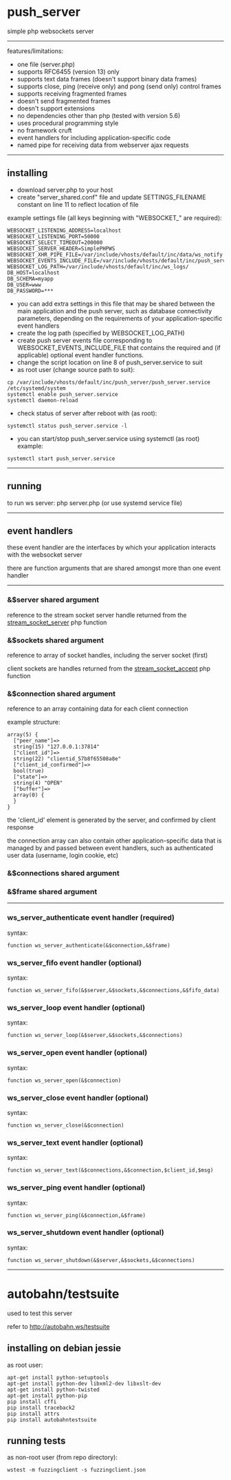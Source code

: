 # push_server

simple php websockets server

----------------------------------------------------------------------

features/limitations:
- one file (server.php)
- supports RFC6455 (version 13) only
- supports text data frames (doesn't support binary data frames)
- supports close, ping (receive only) and pong (send only) control frames
- supports receiving fragmented frames
- doesn't send fragmented frames
- doesn't support extensions
- no dependencies other than php (tested with version 5.6)
- uses procedural programming style
- no framework cruft
- event handlers for including application-specific code
- named pipe for receiving data from webserver ajax requests

----------------------------------------------------------------------

## installing

- download server.php to your host
- create "server_shared.conf" file and update SETTINGS_FILENAME constant on line 11 to reflect location of file

example settings file (all keys beginning with "WEBSOCKET_" are required):
````
WEBSOCKET_LISTENING_ADDRESS=localhost
WEBSOCKET_LISTENING_PORT=50000
WEBSOCKET_SELECT_TIMEOUT=200000
WEBSOCKET_SERVER_HEADER=SimplePHPWS
WEBSOCKET_XHR_PIPE_FILE=/var/include/vhosts/default/inc/data/ws_notify
WEBSOCKET_EVENTS_INCLUDE_FILE=/var/include/vhosts/default/inc/push_server_events.php
WEBSOCKET_LOG_PATH=/var/include/vhosts/default/inc/ws_logs/
DB_HOST=localhost
DB_SCHEMA=myapp
DB_USER=www
DB_PASSWORD=***
````

- you can add extra settings in this file that may be shared between the main application and the push server, such as database connectivity parameters, depending on the requirements of your application-specific event handlers
- create the log path (specified by WEBSOCKET_LOG_PATH)
- create push server events file corresponding to WEBSOCKET_EVENTS_INCLUDE_FILE that contains the required and (if applicable) optional event handler functions.
- change the script location on line 8 of push_server.service to suit
- as root user (change source path to suit):
````
cp /var/include/vhosts/default/inc/push_server/push_server.service /etc/systemd/system
systemctl enable push_server.service
systemctl daemon-reload
````
- check status of server after reboot with (as root):
````
systemctl status push_server.service -l
````

- you can start/stop push_server.service using systemctl (as root)
example:
````
systemctl start push_server.service
````

----------------------------------------------------------------------

## running

to run ws server: php server.php (or use systemd service file)

----------------------------------------------------------------------

## event handlers

these event handler are the interfaces by which your application interacts with the websocket server

there are function arguments that are shared amongst more than one event handler

----------------------------------------------------------------------

### &$server shared argument

reference to the stream socket server handle returned from the [stream_socket_server](http://php.net/manual/en/function.stream-socket-server.php) php function

### &$sockets shared argument

reference to array of socket handles, including the server socket (first)

client sockets are handles returned from the [stream_socket_accept](http://php.net/manual/en/function.stream-socket-accept.php) php function

### &$connection shared argument

reference to an array containing data for each client connection

example structure:
````
array(5) {
  ["peer_name"]=>
  string(15) "127.0.0.1:37814"
  ["client_id"]=>
  string(22) "clientid_57b8f65508a8e"
  ["client_id_confirmed"]=>
  bool(true)
  ["state"]=>
  string(4) "OPEN"
  ["buffer"]=>
  array(0) {
  }
}
````

the 'client_id' element is generated by the server, and confirmed by client response

the connection array can also contain other application-specific data that is managed by and passed between event handlers, such as authenticated user data (username, login cookie, etc)

### &$connections shared argument

### &$frame shared argument

----------------------------------------------------------------------

### ws_server_authenticate event handler (required)

syntax:
````
function ws_server_authenticate(&$connection,&$frame)
````

### ws_server_fifo event handler (optional)

syntax:
````
function ws_server_fifo(&$server,&$sockets,&$connections,&$fifo_data)
````

### ws_server_loop event handler (optional)

syntax:
````
function ws_server_loop(&$server,&$sockets,&$connections)
````

### ws_server_open event handler (optional)

syntax:
````
function ws_server_open(&$connection)
````

### ws_server_close event handler (optional)

syntax:
````
function ws_server_close(&$connection)
````

### ws_server_text event handler (optional)

syntax:
````
function ws_server_text(&$connections,&$connection,$client_id,$msg)
````

### ws_server_ping event handler (optional)

syntax:
````
function ws_server_ping(&$connection,&$frame)
````

### ws_server_shutdown event handler (optional)

syntax:
````
function ws_server_shutdown(&$server,&$sockets,&$connections)
````

----------------------------------------------------------------------

# autobahn/testsuite

used to test this server

refer to http://autobahn.ws/testsuite

## installing on debian jessie

as root user:
````
apt-get install python-setuptools
apt-get install python-dev libxml2-dev libxslt-dev
apt-get install python-twisted
apt-get install python-pip
pip install cffi
pip install traceback2
pip install attrs
pip install autobahntestsuite
````

## running tests

as non-root user (from repo directory):
````
wstest -m fuzzingclient -s fuzzingclient.json
````
